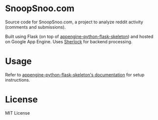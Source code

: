SnoopSnoo.com
=============
Source code for SnoopSnoo.com, a project to analyze reddit activity (comments and submissions).

Built using Flask (on top of [appengine-python-flask-skeleton](https://github.com/GoogleCloudPlatform/appengine-python-flask-skeleton)) and hosted on Google App Engine. Uses [Sherlock](https://github.com/orionmelt/sherlock) for backend processing.

Usage
=====
Refer to [appengine-python-flask-skeleton's documentation](https://github.com/GoogleCloudPlatform/appengine-python-flask-skeleton/blob/master/README.md) for setup instructions.

License
=======
MIT License